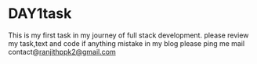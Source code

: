 # DAY1task
This is my first task in my journey of full stack development.
please review my task,text and code
if anything mistake in my blog please ping me mail
contact@ranjithppk2@gmail.com
